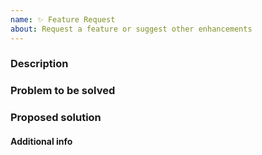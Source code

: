 ```yaml
---
name: ✨ Feature Request
about: Request a feature or suggest other enhancements
---
```


<!--
   SUPPORT REQUESTS:
   This is for requesting features in Mempool, not for support requests. 
   If you have a support request, please reach out on Matrix:
   https://matrix.to/#/#mempool.support:bitcoin.kyoto
-->

### Description

<!-- brief description of the feature request -->

### Problem to be solved

<!-- description of the the problem you're having -->

### Proposed solution

<!-- explain how you think we should solve the problem -->

#### Additional info

<!-- Additional information useful for implementing (e.g. docs, links, etc.) -->
